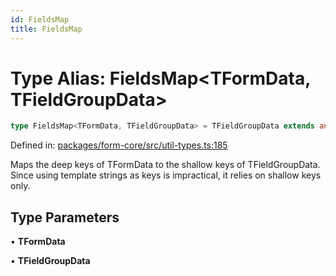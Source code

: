 ```yaml
---
id: FieldsMap
title: FieldsMap
---
```


<!-- DO NOT EDIT: this page is autogenerated from the type comments -->

# Type Alias: FieldsMap\<TFormData, TFieldGroupData\>

```ts
type FieldsMap<TFormData, TFieldGroupData> = TFieldGroupData extends any[] ? never : string extends keyof TFieldGroupData ? never : { [K in keyof TFieldGroupData]: DeepKeysOfType<TFormData, TFieldGroupData[K]> };
```

Defined in: [packages/form-core/src/util-types.ts:185](https://github.com/TanStack/form/blob/main/packages/form-core/src/util-types.ts#L185)

Maps the deep keys of TFormData to the shallow keys of TFieldGroupData.
 Since using template strings as keys is impractical, it relies on shallow keys only.

## Type Parameters

• **TFormData**

• **TFieldGroupData**
